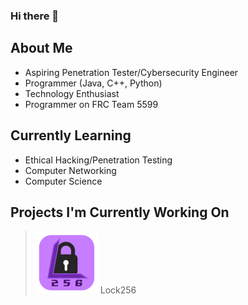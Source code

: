 ### Hi there 👋

## About Me
- Aspiring Penetration Tester/Cybersecurity Engineer
- Programmer (Java, C++, Python)
- Technology Enthusiast
- Programmer on FRC Team 5599

## Currently Learning
- Ethical Hacking/Penetration Testing
- Computer Networking
- Computer Science

## Projects I'm Currently Working On
> <img src="https://github.com/OmnipotentBlade/omnipotentblade/blob/main/256_icon_rounded.png" width="100" height="100"> Lock256

<!--
**OmnipotentBlade/omnipotentblade** is a ✨ _special_ ✨ repository because its `README.md` (this file) appears on your GitHub profile.

Here are some ideas to get you started:

- 🔭 I’m currently working on ...
- 🌱 I’m currently learning ...
- 👯 I’m looking to collaborate on ...
- 🤔 I’m looking for help with ...
- 💬 Ask me about ...
- 📫 How to reach me: ...
- 😄 Pronouns: ...
- ⚡ Fun fact: ...
-->
